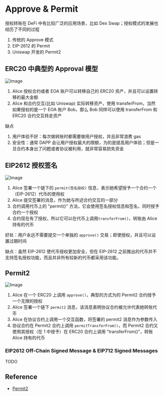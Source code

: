 # Approve & Permit

授权转账在 DeFi 中有比较广泛的应用场景，比如 Dex Swap；授权模式的发展也经历了不同的过程

1. 传统的 Approve 模式
2. EIP-2612 的 Permit
3. Uniswap 开发的 Permit2



## ERC20 中典型的 Approval 模型

![Image](/Users/user/workspace/topics/onchainsig/contracts/docs/img/approval-pattern.png)

1. Alice 授权合约或者 EOA 账户可以转移自己的 ERC20 资产，并且可以设置转移的最大金额
2. Alice 和合约交互(比如 Uniswap) 实际转移资产，使用 transferFrom，当然如果授权的是一个 EOA 账户 Bob，那么 Bob 同样可以使用 transferFrom 和 ERC20 合约交互转走资产

缺点

1. 用户体验不好：每次做转账时都需要做用户授权，并且非常浪费 gas
2. 安全性：通常 DAPP 会让用户授权最大的限额，为的是提高用户体验；但是一旦合约本身出了问题或者协议被利用，就非常容易损失资金

## EIP2612 授权签名



![Image](/Users/user/workspace/topics/onchainsig/contracts/docs/eip/assets/640-20231108141943853.png)

1. Alice 签署一个链下的 `permit(签名授权)` 信息，表示她希望授予一个合约一个（EIP-2612）代币的使用权
2. Alice 提交签署的消息，作为她与所述合约交互的一部分
3. 合约调用代币上的 "permit()" 方法，它会使用签名授权信息和签名，同时授予合约一个授权
4. 合约现在有了授权，所以它可以在代币上调用`transferFrom()`，转账由 Alice 持有的代币

好处：用户永远不需要提交一个单独的 `approve()` 交易；即使授权，并且可以设置过期时间

缺点：虽然 EIP-2612 使代币授权更加安全，但在 EIP-2612 之前推出的代币并不支持签名授权功能，而且并非所有较新的代币都采用该功能。



## Permit2

![Image](/Users/user/workspace/topics/onchainsig/contracts/docs/eip/assets/640-20231108142426313.png)

1. Alice 在一个 ERC20 上调用 `approve()`，典型的方式为的 Permit2 合约授予一个无限的授权
2. Alice 签署一个链下  `permit2` 消息，该消息表明协议合约被允许代表她转账代币
3. Alice 在协议合约上调用一个交互函数，将签署的 permit2 消息作为参数传入
4. 协议合约在 Permit2 合约上调用 `permitTransferFrom()`，而 Permit2 合约又使用其授权（在 1 中授予）在 ERC20 合约上调用 "transferFrom()"，转账 Alice 持有的代币



### EIP2612 Off-Chain Signed Message & EIP712 Signed Messages



TODO



## Reference

- [Permit2](https://github.com/dragonfly-xyz/useful-solidity-patterns/tree/main/patterns/permit2)

